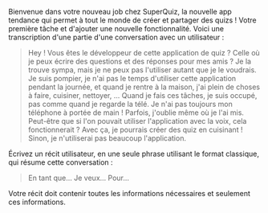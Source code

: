 Bienvenue dans votre nouveau job chez SuperQuiz, la nouvelle app tendance qui permet à tout le monde de créer et partager des quizs !
Votre première tâche et d'ajouter une nouvelle fonctionnalité.
Voici une transcription d'une partie d'une conversation avec un utilisateur :

> Hey ! Vous êtes le développeur de cette application de quiz ?
> Celle où je peux écrire des questions et des réponses pour mes amis ?
> Je la trouve sympa, mais je ne peux pas l'utiliser autant que je le voudrais.
> Je suis pompier, je n'ai pas le temps d'utiliser cette application pendant la journée,
> et quand je rentre à la maison, j'ai plein de choses à faire, cuisiner, nettoyer, ...
> Quand je fais ces tâches, je suis occupé, pas comme quand je regarde la télé.
> Je n'ai pas toujours mon téléphone à portée de main ! Parfois, j'oublie même où je l'ai mis.
> Peut-être que si l'on pouvait utiliser l'application avec la voix, cela fonctionnerait ?
> Avec ça, je pourrais créer des quiz en cuisinant !
> Sinon, je n'utiliserai pas beaucoup l'application.

Écrivez un récit utilisateur, en une seule phrase utilisant le format classique, qui résume cette conversation :

> En tant que... Je veux... Pour...

Votre récit doit contenir toutes les informations nécessaires et seulement ces informations.
